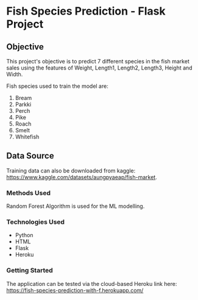 # Fish Species Prediction - Flask Project

## Objective
This project's objective is to predict 7 different species in the fish market sales using the features of Weight, Length1, Length2, Length3, Height and Width. 

Fish species used to train the model are:
1. Bream
2. Parkki
3. Perch
4. Pike
5. Roach
6. Smelt
7. Whitefish

## Data Source
Training data can also be downloaded from kaggle:
https://www.kaggle.com/datasets/aungpyaeap/fish-market.

### Methods Used

Random Forest Algorithm is used for the ML modelling. 

### Technologies Used
* Python 
* HTML
* Flask 
* Heroku

### Getting Started

The application can be tested via the cloud-based Heroku link here:
https://fish-species-prediction-with-f.herokuapp.com/
